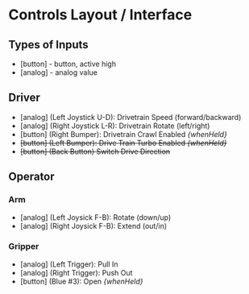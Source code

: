 # Controls Layout / Interface

## Types of Inputs
- [button] - button, active high
- [analog] - analog value

## Driver
- [analog] (Left Joystick U-D): Drivetrain Speed (forward/backward)
- [analog] (Right Joystick L-R): Drivetrain Rotate (left/right)
- [button] (Right Bumper): Drivetrain Crawl Enabled *{whenHeld}*
- ~~[button] (Left Bumper): Drive Train Turbo Enabled *{whenHeld}*~~
- ~~[button] (Back Button) Switch Drive Direction~~

## Operator
### Arm
- [analog] (Left Joysick F-B): Rotate (down/up)
- [analog] (Right Joysick F-B): Extend (out/in)
### Gripper
- [analog] (Left Trigger): Pull In
- [analog] (Right Trigger): Push Out
- [button] (Blue #3): Open  *{whenHeld}*
